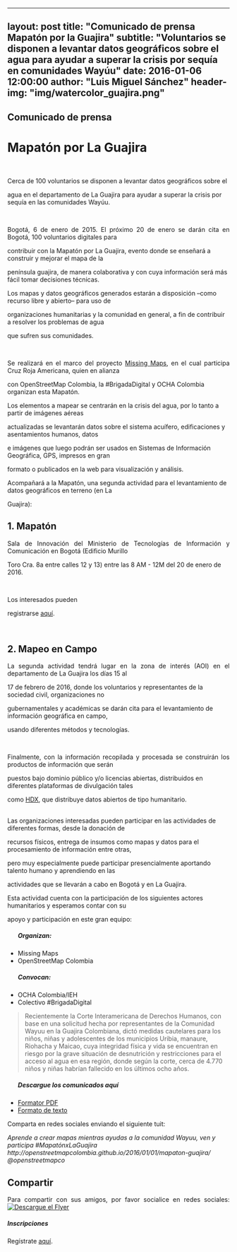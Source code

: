 ---
 layout:     post
 title:      "Comunicado de prensa Mapatón por la Guajira"
 subtitle:   "Voluntarios se disponen a levantar datos geográficos sobre el agua para ayudar a superar la crisis por sequía en comunidades Wayúu"
 date:       2016-01-06 12:00:00
 author:     "Luis Miguel Sánchez"
 header-img: "img/watercolor_guajira.png"
 ---
 <h2>Comunicado de prensa</h2>
 <h1>Mapatón por La Guajira</h1>
 <br>
 <p align="justify">Cerca de 100 voluntarios se disponen a levantar datos geográficos sobre el
 
 agua en el departamento de La Guajira para ayudar a superar la crisis por sequía en las comunidades Wayúu.</p>
 <br>
 <p align="justify">Bogotá, 6 de enero de 2015. El próximo 20 de enero se darán cita en Bogotá, 100 voluntarios digitales para
 
 contribuir con la Mapatón por La Guajira, evento donde se enseñará a construir y mejorar el mapa de la 
 
 península guajira, de manera colaborativa y con cuya información será más fácil tomar decisiones técnicas.
 
 Los mapas y datos geográficos generados estarán a disposición –como recurso libre y abierto– para uso de 
 
 organizaciones humanitarias y la comunidad en general, a fin de contribuir a resolver los problemas de agua 
 
 que sufren sus comunidades.</p>
 <br>
 
 <p align="justify">Se realizará en el marco del proyecto <a href="http://www.missingmaps.org/">Missing Maps</a>, en el cual participa Cruz Roja Americana, quien en alianza 
 
 con OpenStreetMap Colombia, la #BrigadaDigital y OCHA Colombia organizan esta Mapatón.
 
 Los elementos a mapear se centrarán en la crisis del agua, por lo tanto a partir de imágenes aéreas 
 
 actualizadas se levantarán datos sobre el sistema acuífero, edificaciones y asentamientos humanos, datos 
 
 e imágenes que luego podrán ser usados en Sistemas de Información Geográfica, GPS, impresos en gran 
 
 formato o publicados en la web para visualización y análisis.
 
 Acompañará a la Mapatón, una segunda actividad para el levantamiento de datos geográficos en terreno (en La 
 
 Guajira):</p>
 
 <section id="inscripcion">
 <h2>1. Mapatón</h2>
 
 <p align="justify">Sala de Innovación del Ministerio de Tecnologías de Información y Comunicación en Bogotá (Edificio Murillo 
 
 Toro Cra. 8a entre calles 12 y 13) entre las 8 AM - 12M del 20 de enero de 2016.</p>
 <br>
 <p>Los interesados pueden 
 
 registrarse <a href="https://www.eventbrite.es/e/entradas-mapaton-por-la-guajira-20226286367">aquí</a>.
 </p></section>
 <br>
 
 <h2>2. Mapeo en Campo</h2>
 
 <p align="justify"> La segunda actividad tendrá lugar en la zona de interés (AOI) en el departamento de La Guajira los días 15 al 
 
 17 de febrero de 2016, donde los voluntarios y representantes de la sociedad civil, organizaciones no 
 
 gubernamentales y académicas se darán cita para el levantamiento de información geográfica en campo, 
 
 usando diferentes métodos y tecnologías.</p>
 <br>
 
 <p align="justify"> Finalmente, con la información recopilada y procesada se construirán los productos de información que serán 
 
 puestos bajo dominio público y/o licencias abiertas, distribuidos en diferentes plataformas de divulgación tales 
 
 como <a href="https://data.hdx.rwlabs.org/">HDX</a>, que distribuye datos abiertos de tipo humanitario.<br>
 <br>
 
 Las organizaciones interesadas pueden participar en las actividades de diferentes formas, desde la donación de 
 
 recursos físicos, entrega de insumos como mapas y datos para el procesamiento de información entre otras, 
 
 pero muy especialmente puede participar presencialmente aportando talento humano y aprendiendo en las 
 
 actividades que se llevarán a cabo en Bogotá y en La Guajira.<br>
 
 Esta actividad cuenta con la participación de los siguientes actores humanitarios y esperamos contar con su 
 
 apoyo y participación en este gran equipo:</p>
 
 <ul>
 	<h5>Organizan:</h5>
 	<li>Missing Maps</li>
 	<li>OpenStreetMap Colombia</li>
 	<h5>Convocan:</h5>
 	<li>OCHA Colombia/IEH</li>
 	<li>Colectivo #BrigadaDigital</li>
 </ul>
 
 <blockquote>
 Recientemente la Corte Interamericana de Derechos Humanos, con base en una solicitud hecha por representantes de la Comunidad Wayuu en la Guajira Colombiana, dictó medidas cautelares para los niños, niñas y adolescentes de los municipios Uribia, manaure, Riohacha y Maicao, cuya integridad física y vida se encuentran en riesgo por la grave situación de desnutrición y restricciones para el acceso al agua en esa región, donde según la corte, cerca de 4.770 niños y niñas habrían fallecido en los últimos ocho años.</blockquote>
 
 <ul>
 	<h5>Descargue los comunicados aquí</h5>
 	<li><a href="">Formator PDF</a></li>
 	<li><a href="https://drive.google.com/open?id=0B6RplgVZJTpQYmhseU4wSXVFa1U">Formato de texto</a></li>
 </ul>
 
 <p>Comparta en redes sociales enviando el siguiente tuit:</p>
 <em>Aprende a crear mapas mientras ayudas a la comunidad Wayuu, ven y participa #MapatónxLaGuajira http://openstreetmapcolombia.github.io/2016/01/01/mapaton-guajira/ @openstreetmapco</em>
 
 
 <h2>Compartir</h2>
 <p align="justify">
 Para compartir con sus amigos, por favor socialice en redes sociales:
 <a href="{{ site.baseurl }}/img/mapaton_guajira.png">
     <img src="{{ site.baseurl }}/img/mapaton_guajira.png" alt="Descargue el Flyer">
 </a>
 
 
 <section id="inscripcion">
 <h5>Inscripciones</h5>
 Regístrate <a href="https://www.eventbrite.es/e/entradas-mapaton-por-la-guajira-20226286367">aquí</a>.
 </section>
 </p>
